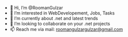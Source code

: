 - 👋 Hi, I’m @RoomanGulzar
- 👀 I’m interested in WebDevelopement, Jobs, Tasks
- 🌱 I’m currently about .net and latest trends
- 💞️ I’m looking to collaborate on your .net projects
- 📫 Reach me via mail: roomangulzargulzar@gmail.com

<!---
RoomanGulzar/RoomanGulzar is a ✨ special ✨ repository because its `README.md` (this file) appears on your GitHub profile.
You can click the Preview link to take a look at your changes.
--->
